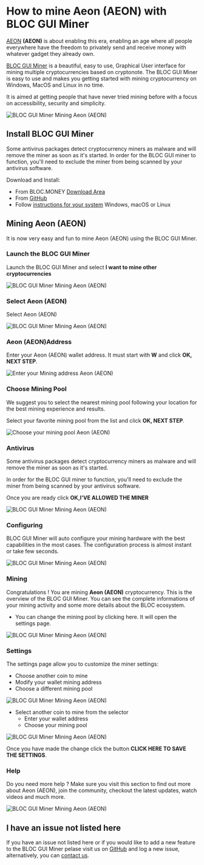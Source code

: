 # **How to mine Aeon (AEON) with BLOC GUI Miner**

[AEON](http://www.aeon.cash) **(AEON)** is about enabling this era, enabling an age where all people everywhere have the freedom to privately send and receive money with whatever gadget they already own.

[BLOC GUI Miner](../mining/BLOC-GUI-Miner.md) is a beautiful, easy to use, Graphical User interface for mining multiple cryptocurrencies based on cryptonote. The BLOC GUI Miner is easy to use and makes you getting started with mining cryptocurrency on Windows, MacOS and Linux in no time.

It is aimed at getting people that have never tried mining before with a focus on accessibility, security and simplicity.

![BLOC GUI Miner Mining Aeon (AEON)](images/BLOC-GUI-MINER/BLOC-GUI-Miner-v1.1.2-mining-XHV.jpg)

## **Install BLOC GUI Miner**

Some antivirus packages detect cryptocurrency miners as malware and will remove the miner as soon as it's started. In order for the BLOC GUI miner to function, you'll need to exclude the miner from being scanned by your antivirus software.

Download and Install:

- From BLOC.MONEY [Download Area](https://bloc.money/download)
- From [GitHub](https://github.com/furiousteam/GUI-miner/releases/latest)
- Follow [instructions for your system](../mining/BLOC-GUI-Miner-using.md) Windows, macOS or Linux 

## **Mining Aeon (AEON)**

It is now very easy and fun to mine Aeon (AEON) using the BLOC GUI Miner.

### **Launch the BLOC GUI Miner**

Launch the BLOC GUI Miner and select **I want to mine other cryptocurrencies**

![BLOC GUI Miner Mining Aeon (AEON)](images/BLOC-GUI-MINER/BLOC-GUI-Miner-v0.0.3-miner-setup.png)

### **Select Aeon (AEON)**

Select Aeon (AEON)

![BLOC GUI Miner Mining Aeon (AEON)](images/BLOC-GUI-MINER/XMRIG.png)

### **Aeon (AEON)Address**

Enter your Aeon (AEON) wallet address. It must start with **W** and click **OK, NEXT STEP**.

![Enter your Mining address Aeon (AEON)](images/BLOC-GUI-MINER/aeon-address.png)

### **Choose Mining Pool**

We suggest you to select the nearest mining pool following your location for the best mining experience and results.

Select your favorite mining pool from the list and click **OK, NEXT STEP**.

![Choose your mining pool Aeon (AEON)](images/BLOC-GUI-MINER/aeon-pool.png)

### **Antivirus**

Some antivirus packages detect cryptocurrency miners as malware and will remove the miner as soon as it's started.

In order for the BLOC GUI miner to function, you'll need to exclude the miner from being scanned by your antivirus software.

Once you are ready click **OK,I'VE ALLOWED THE MINER**

![BLOC GUI Miner Mining Aeon (AEON)](images/BLOC-GUI-MINER/BLOC-GUI-Miner-v0.0.3-antivirus.png)

### **Configuring**

BLOC GUI Miner will auto configure your mining hardware with the best capabilities in the most cases. The configuration process is almost instant or take few seconds.

![BLOC GUI Miner Mining Aeon (AEON)](images/BLOC-GUI-MINER/BLOC-GUI-Miner-v0.0.3-ready.png)

### **Mining**

Congratulations ! You are mining **Aeon (AEON)** cryptocurrency. This is the overview of the BLOC GUI Miner. You can see the complete informations of your mining activity and some more details about the BLOC ecosystem.

- You can change the mining pool by clicking here. It will open the settings page.

![BLOC GUI Miner Mining Aeon (AEON)](images/BLOC-GUI-MINER/aeon-mining.png)

### **Settings** <a name="Aeon (AEON)-settings"></a>

The settings page allow you to customize the miner settings:

- Choose another coin to mine
- Modify your wallet mining address
- Choose a different mining pool

![BLOC GUI Miner Mining Aeon (AEON)](images/BLOC-GUI-MINER/aeon-settings.png)

- Select another coin to mine from the selector
    * Enter your wallet address
    * Choose your mining pool

![BLOC GUI Miner Mining Aeon (AEON)](images/BLOC-GUI-MINER/aeon-settings2.png)

Once you have made the change click the button **CLICK HERE TO SAVE THE SETTINGS**.

### **Help**

Do you need more help ? Make sure you visit this section to find out more about Aeon (AEON), join the community, checkout the latest updates, watch videos and much more.

![BLOC GUI Miner Mining Aeon (AEON)](images/BLOC-GUI-MINER/aeon-help.png)

## **I have an issue not listed here**

If you have an issue not listed here or if you would like to add a new feature to the BLOC GUI Miner pelase visit us on [GitHub](https://github.com/furiousteam/GUI-miner) and log a new issue, alternatively, you can [contact us](../about/Community.md).